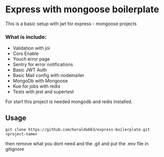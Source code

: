 # Express with mongoose boilerplate

This is a basic setup with jwt for express - mongoose projects

### What is include:

- Validation with joi
- Cors Enable
- Youch error page
- Sentry for error notifications
- Basic JWT Auth
- Basic Mail config with nodemailer
- MongoDb with Mongoose
- Kue for jobs with redis
- Tests with jest and supertest

For start this project is needed mongodb and redis installed.

## Usage

`git clone https://github.com/heraldo663/express-boilerplate.git <project-name>`

then remove what you dont need and the .git and put the .env file in gitignore
